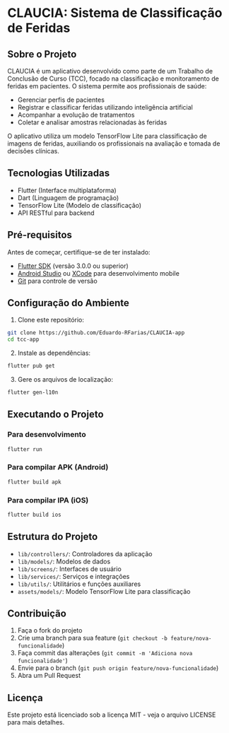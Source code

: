 # CLAUCIA: Sistema de Classificação de Feridas

## Sobre o Projeto

CLAUCIA é um aplicativo desenvolvido como parte de um Trabalho de Conclusão de Curso (TCC), focado na classificação e monitoramento de feridas em pacientes. O sistema permite aos profissionais de saúde:

- Gerenciar perfis de pacientes
- Registrar e classificar feridas utilizando inteligência artificial
- Acompanhar a evolução de tratamentos
- Coletar e analisar amostras relacionadas às feridas

O aplicativo utiliza um modelo TensorFlow Lite para classificação de imagens de feridas, auxiliando os profissionais na avaliação e tomada de decisões clínicas.

## Tecnologias Utilizadas

- Flutter (Interface multiplataforma)
- Dart (Linguagem de programação)
- TensorFlow Lite (Modelo de classificação)
- API RESTful para backend

## Pré-requisitos

Antes de começar, certifique-se de ter instalado:

- [Flutter SDK](https://flutter.dev/docs/get-started/install) (versão 3.0.0 ou superior)
- [Android Studio](https://developer.android.com/studio) ou [XCode](https://developer.apple.com/xcode/) para desenvolvimento mobile
- [Git](https://git-scm.com/) para controle de versão

## Configuração do Ambiente

1. Clone este repositório:

```bash
git clone https://github.com/Eduardo-RFarias/CLAUCIA-app
cd tcc-app
```

2. Instale as dependências:

```bash
flutter pub get
```

3. Gere os arquivos de localização:

```bash
flutter gen-l10n
```

## Executando o Projeto

### Para desenvolvimento

```bash
flutter run
```

### Para compilar APK (Android)

```bash
flutter build apk
```

### Para compilar IPA (iOS)

```bash
flutter build ios
```

## Estrutura do Projeto

- `lib/controllers/`: Controladores da aplicação
- `lib/models/`: Modelos de dados
- `lib/screens/`: Interfaces de usuário
- `lib/services/`: Serviços e integrações
- `lib/utils/`: Utilitários e funções auxiliares
- `assets/models/`: Modelo TensorFlow Lite para classificação

## Contribuição

1. Faça o fork do projeto
2. Crie uma branch para sua feature (`git checkout -b feature/nova-funcionalidade`)
3. Faça commit das alterações (`git commit -m 'Adiciona nova funcionalidade'`)
4. Envie para o branch (`git push origin feature/nova-funcionalidade`)
5. Abra um Pull Request

## Licença

Este projeto está licenciado sob a licença MIT - veja o arquivo LICENSE para mais detalhes.

